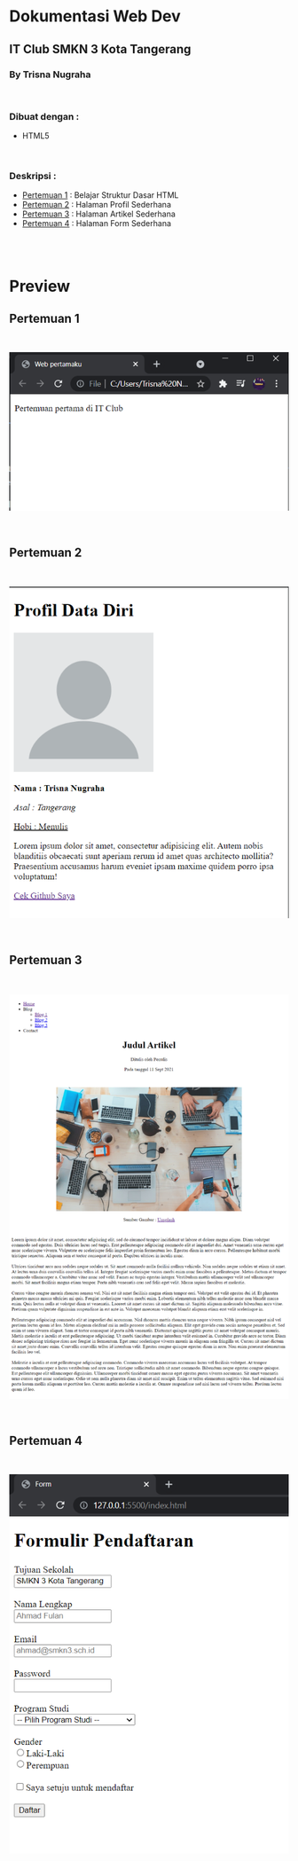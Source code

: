 # Dokumentasi Web Dev 
## IT Club SMKN 3 Kota Tangerang
### By Trisna Nugraha

<br>

### Dibuat dengan :
- HTML5

<br>

### Deskripsi :
- [Pertemuan 1](https://github.com/trisnanugraha/it-club-repo/tree/master/pertemuan-1) : Belajar Struktur Dasar HTML
- [Pertemuan 2](https://github.com/trisnanugraha/it-club-repo/tree/master/pertemuan-2) : Halaman Profil Sederhana
- [Pertemuan 3](https://github.com/trisnanugraha/it-club-repo/tree/master/pertemuan-3) : Halaman Artikel Sederhana
- [Pertemuan 4](https://github.com/trisnanugraha/it-club-repo/tree/master/pertemuan-4) : Halaman Form Sederhana

<br>
<br>

# Preview
## Pertemuan 1

<br>
<p align="center"><img src="./preview/pertemuan-1.png"></p>

<br>

## Pertemuan 2

<br>
<p align="center"><img src="./preview/pertemuan-2.png"></p>

<br>

## Pertemuan 3

<br>
<p align="center"><img src="./preview/pertemuan-3.png"></p>

<br>

## Pertemuan 4

<br>
<p align="center"><img src="./preview/pertemuan-4.png"></p>

<br>
